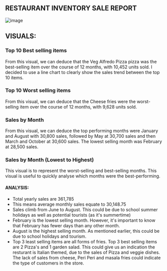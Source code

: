 ## RESTAURANT INVENTORY SALE REPORT

![image](https://github.com/user-attachments/assets/e0c963fc-8e7b-4065-a95c-939ab414a9d3)

## VISUALS:
### Top 10 Best selling items 
From this visual, we can deduce that the Veg Alfredo Pizza pizza was the best-selling item over the course of 12 months, with 10,452 units sold. I decided to use a line chart to clearly show the sales trend between the top 10 items.

### Top 10 Worst selling items 
From this visual, we can deduce that the Cheese fries were the worst-selling item over the course of 12 months, with 9,628 units sold. 

### Sales by Month
From this visual, we can deduce the top performing months were January and August with 30,800 sales, followed by May at 30,700 sales and then March and October at 30,600 sales. The lowest selling month was February at 28,500 sales.

### Sales by Month (Lowest to Highest)
This visual is to represent the worst-selling and best-selling months. This visual is useful to quickly analyse which months were the best-performing.

#### ANALYSIS: 
- Total yearly sales are 361,785
- This means average monthly sales equate to 30,148.75
- Sales climb from June to August. This could be due to school summer holidays as well as potential tourists (as it's summertime)
- February is the lowest selling month. However, it's important to know that February has fewer days than any other month.
- August is the highest selling month. As mentioned earlier, this could be due to school holidays and tourism.
- Top 3 least selling items are all forms of fries. Top 3 best selling items are 2 Pizza's and 1 garden salad. This could give us an indication the resturant is Italian themed, due to the sales of Pizza and veggie dishes. The lack of sales from cheese, Peri Peri and masala fries could indicate the type of customers in the store.
